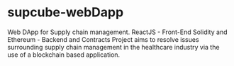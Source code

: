 # supcube-webDapp

Web DApp for Supply chain management. 
ReactJS - Front-End
Solidity and Ethereum - Backend and Contracts
Project aims to resolve issues surrounding supply chain management in the healthcare industry via the use of a blockchain based application. 
